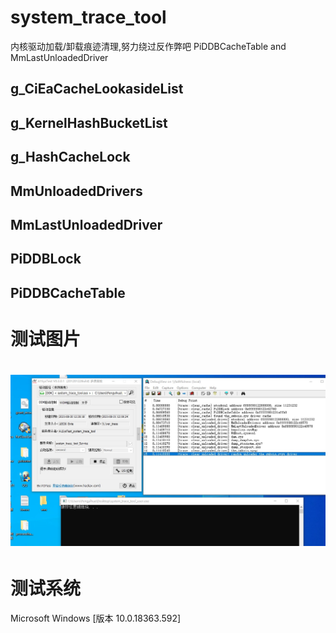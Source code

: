 # system_trace_tool
内核驱动加载/卸载痕迹清理,努力绕过反作弊吧 PiDDBCacheTable and MmLastUnloadedDriver

## g_CiEaCacheLookasideList
## g_KernelHashBucketList
## g_HashCacheLock
## MmUnloadedDrivers
## MmLastUnloadedDriver
## PiDDBLock
## PiDDBCacheTable

# 测试图片
<h1 align="center">
	<img src="demo.jpg" alt="">
	<br>
</h1>

# 测试系统
Microsoft Windows [版本 10.0.18363.592]
